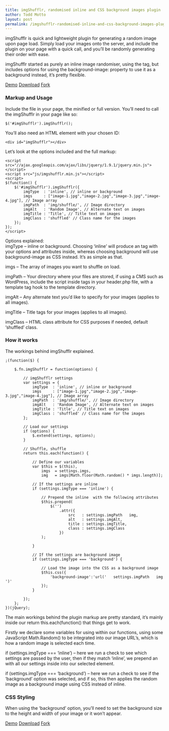 ```yaml
---
title: imgShufflr, randomised inline and CSS background images plugin
author: Todd Motto
layout: post
permalink: /imgshufflr-randomised-inline-and-css-background-images-plugin
---
```


imgShufflr is quick and lightweight plugin for generating a random image upon page load. Simply load your images onto the server, and include the plugin on your page with a quick call, and you’ll be randomly generating their order with ease.

imgShufflr started as purely an inline image randomiser, using the  tag, but includes options for using the background-image: property to use it as a background instead, it’s pretty flexible.

<div class="download-box">
	<a href="//www.toddmotto.com/labs/imgshufflr" onclick="_gaq.push(['_trackEvent', 'Click', 'Demo imgShufflr', 'imgShufflr Demo']);">Demo</a>
	<a href="//www.toddmotto.com/labs/imgshufflr/imgshufflr.zip" onclick="_gaq.push(['_trackEvent', 'Click', 'Download imgShufflr', 'imgShufflr Download']);">Download</a>
	<a href="//github.com/toddmotto/imgShufflr" onclick="_gaq.push(['_trackEvent', 'Click', 'Fork imgShufflr', 'imgShufflr Fork']);">Fork</a>
</div>

### Markup and Usage

Include the file in your page, the minified or full version. You’ll need to call the imgShufflr in your page like so:

    $('#imgShufflr').imgShufflr();

You’ll also need an HTML element with your chosen ID:

    <div id="imgShufflr"></div>

Let’s look at the options included and the full markup:

    <script src="//ajax.googleapis.com/ajax/libs/jquery/1.9.1/jquery.min.js"></script>
	<script src="js/imgshufflr.min.js"></script>
	<script>
	$(function() {
		$('#imgShufflr').imgShufflr({
			imgType  : 'inline', // inline or background
			imgs     : ["image-1.jpg","image-2.jpg","image-3.jpg","image-4.jpg"], // Image array
			imgPath  : 'img/shuffle/', // Image directory
			imgAlt   : 'Random Image', // Alternate text on images
			imgTitle : 'Title', // Title text on images
			imgClass : 'shuffled' // Class name for the images
		});
	});
	</script>

Options explained:  
imgType – inline or background. Choosing ‘inline’ will produce an  tag with your options and attributes inside, whereas choosing background will use background-image as CSS instead. It’s as simple as that.

imgs – The array of images you want to shuffle on load.

imgPath – Your directory where your files are stored, if using a CMS such as WordPress, include the script inside  tags in your header.php file, with a template tag hook to the template directory.

imgAlt – Any alternate text you’d like to specify for your images (applies to all images).

imgTitle – Title tags for your images (applies to all images).

imgClass – HTML class attribute for CSS purposes if needed, default ‘shuffled’ class.

### How it works

The workings behind imgShufflr explained.

    ;(function($) {
    		
    	$.fn.imgShufflr = function(options) {
    		
    		// imgShufflr settings
    		var settings = {
    			imgType  : 'inline', // inline or background
    			imgs     : ["image-1.jpg","image-2.jpg","image-3.jpg","image-4.jpg"], // Image array
    			imgPath  : 'img/shuffle/', // Image directory
    			imgAlt   : 'Random Image', // Alternate text on images
    			imgTitle : 'Title', // Title text on images
    			imgClass : 'shuffled' // Class name for the images
    		};
    		
    		// Load our settings
    		if (options) {
    			$.extend(settings, options);
    		}
    		
    		// Shuffle, shuffle
    		return this.each(function() {
    		
    			// Define our variables
    			var $this = $(this),
    				imgs  = settings.imgs,
    				img   = imgs[Math.floor(Math.random() * imgs.length)];
    			
    			// If the settings are inline 
    			if (settings.imgType === 'inline') {
    			
    				// Prepend the inline  with the following attributes
    				$this.prepend(
    					$('')
    						.attr({
    							src   : settings.imgPath   img,
    							alt   : settings.imgAlt,
    							title : settings.imgTitle,
    							class : settings.imgClass
    						})
    				);
    			
    			}
    			
    			// If the settings are background image
    			if (settings.imgType === 'background') {
    			
    				// Load the image into the CSS as a background image
    				$this.css({
    					'background-image':'url('   settings.imgPath   img   ')'
    				});
    			}
    			
    		});
    	};
    })(jQuery);

The main workings behind the plugin markup are pretty standard, it’s mainly inside our return this.each(function() that things get to work.

Firstly we declare some variables for using within our functions, using some JavaScript Math.Random() to be integrated into our image URL’s, which is how a random image is selected each time.

if (settings.imgType === ‘inline’) – here we run a check to see which settings are passed by the user, then if they match ‘inline’, we prepend an  with all our settings inside into our selected element.

if (settings.imgType === ‘background’) – here we run a check to see if the ‘background’ option was selected, and if so, this then applies the random image as a background image using CSS instead of inline.

### CSS Styling

When using the ‘background’ option, you’ll need to set the background size to the height and width of your image or it won’t appear.

<div class="download-box">
	<a href="//www.toddmotto.com/labs/imgshufflr" onclick="_gaq.push(['_trackEvent', 'Click', 'Demo imgShufflr', 'imgShufflr Demo']);">Demo</a>
	<a href="//www.toddmotto.com/labs/imgshufflr/imgshufflr.zip" onclick="_gaq.push(['_trackEvent', 'Click', 'Download imgShufflr', 'imgShufflr Download']);">Download</a>
	<a href="//github.com/toddmotto/imgShufflr" onclick="_gaq.push(['_trackEvent', 'Click', 'Fork imgShufflr', 'imgShufflr Fork']);">Fork</a>
</div>